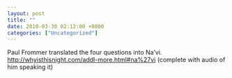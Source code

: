 ```yaml
---
layout: post
title: ""
date: 2010-03-30 02:12:00 +0000
categories: ["Uncategorized"]
---
```


Paul Frommer translated the four questions into Na’vi. http://whyisthisnight.com/addl-more.html#na%27vi (complete with audio of him speaking it)
